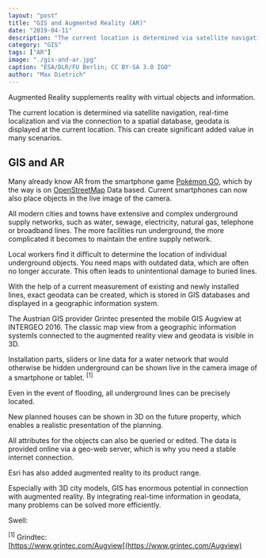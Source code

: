 ```yaml
---
layout: "post"
title: "GIS and Augmented Reality (AR)"
date: "2019-04-11"
description: "The current location is determined via satellite navigation, real-time localization and via the connection to a spatial database, geodata is displayed at the current location. This can create significant added value in many scenarios."
category: "GIS"
tags: ["AR"]
image: "./gis-and-ar.jpg"
caption: "ESA/DLR/FU Berlin; CC BY-SA 3.0 IGO"
author: "Max Dietrich"
---
```


Augmented Reality supplements reality with virtual objects and information.

The current location is determined via satellite navigation, real-time localization and via the connection to a spatial database, geodata is displayed at the current location. This can create significant added value in many scenarios.

## GIS and AR

Many already know AR from the smartphone game [Pokémon GO](https://de.wikipedia.org/wiki/Pok%C3%A9mon_Go), which by the way is on [OpenStreetMap](https://www.openstreetmap.org/) Data based. Current smartphones can now also place objects in the live image of the camera.

All modern cities and towns have extensive and complex underground supply networks, such as water, sewage, electricity, natural gas, telephone or broadband lines. The more facilities run underground, the more complicated it becomes to maintain the entire supply network.

Local workers find it difficult to determine the location of individual underground objects. You need maps with outdated data, which are often no longer accurate. This often leads to unintentional damage to buried lines.

With the help of a current measurement of existing and newly installed lines, exact geodata can be created, which is stored in GIS databases and displayed in a geographic information system.

The Austrian GIS provider Grintec presented the mobile GIS Augview at INTERGEO 2016. The classic map view from a geographic information systemIs connected to the augmented reality view and geodata is visible in 3D.


Installation parts, sliders or line data for a water network that would otherwise be hidden underground can be shown live in the camera image of a smartphone or tablet. <sup> [1] </sup>

Even in the event of flooding, all underground lines can be precisely located.

New planned houses can be shown in 3D on the future property, which enables a realistic presentation of the planning.

All attributes for the objects can also be queried or edited. The data is provided online via a geo-web server, which is why you need a stable internet connection.

Esri has also added augmented reality to its product range.

Especially with 3D city models, GIS has enormous potential in connection with augmented reality. By integrating real-time information in geodata, many problems can be solved more efficiently.

Swell:

<sup>[1]</sup> Grindtec: [https://www.grintec.com/Augview[(https://www.grintec.com/Augview)